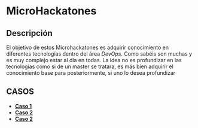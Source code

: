 # MicroHackatones

## Descripción

El objetivo de estos Microhackatones es adquirir conocimiento en diferentes tecnologías dentro del área *DevOps*. Como sabéis son muchas y es muy complejo estar al día en todas. La idea no es profundizar en las tecnologías como si de un master se tratara, es más bien adquirir el conocimiento base para posteriormente, si uno lo desea profundizar

## CASOS

- [**Caso 1**](./caso1/README.md)
- [**Caso 2**](./caso2/README.md)
- [**Caso 2**](./caso3/README.md)
